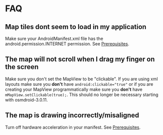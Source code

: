 # FAQ #

## Map tiles dont seem to load in my application ##

Make sure your AndroidManifest.xml file has the android.permission.INTERNET permission. See [Prerequisites](Prerequisites.md).

## The map will not scroll when I drag my finger on the screen ##

Make sure you don't set the MapView to be "clickable". If you are using xml layouts make sure you **don't** have `android:clickable="true"` or if you are creating your MapView programmatically make sure you **don't** have `mMapView.setClickable(true);`. This should no longer be necessary starting with osmdroid-3.0.11.

## The map is drawing incorrectly/misaligned ##

Turn off hardware acceleration in your manifest. See [Prerequisites](Prerequisites.md).
